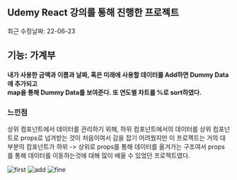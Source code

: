 ## Udemy React 강의를 통해 진행한 프로젝트
최근 수정날짜: 22-06-23

## 기능: 가계부
#### 내가 사용한 금액과 이름과 날짜, 혹은 미래에 사용할 데이터를 Add하면 Dummy Data에 추가되고 <br/>map을 통해 Dummy Data를 보여준다. 또 연도별 차트를 %로 sort하였다.

### 느낀점
상위 컴포넌트에서 데이터를 관리하기 위해, 하위 컴포넌트에서의 데이터를 상위 컴포넌트로 props로 넘겨받는 것이 처음이여서
감을 잡기 어려웠지만 이 프로젝트는 거의 대부분의 컴포넌트가 하위 -> 상위로 props를 통해 데이터를 옮겨가는 구조여서
props를 통해 데이터를 이동하는것에 대해 많이 배울 수 있었던 프로젝트였다.

![first](https://user-images.githubusercontent.com/96061695/175313530-0b731f29-4155-4b6e-b129-dc055b239cca.png)
![add](https://user-images.githubusercontent.com/96061695/175313541-d27250e9-a3a7-43c5-a5ea-e6a75bd4797b.png)
![fine](https://user-images.githubusercontent.com/96061695/175313549-0c6c172a-fd41-45fd-81ad-e67d79c3ce4b.png)
